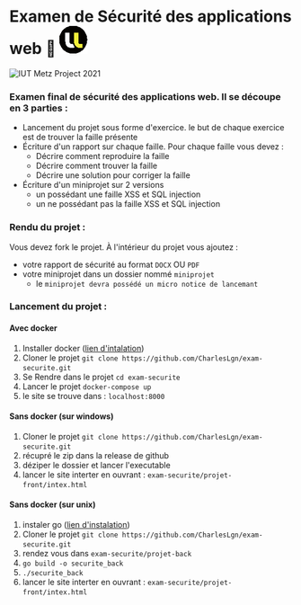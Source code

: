 # Examen de Sécurité des applications web 🔐 ![Univ Lorraine](./Logo_Univ.png)

![IUT Metz Project 2021](https://img.shields.io/badge/IUT%20Metz-2021-95a5a6.svg)

### Examen final de sécurité des applications web. Il se découpe en 3 parties :

- Lancement du projet sous forme d'exercice. le but de chaque exercice est de trouver la faille présente
- Écriture d'un rapport sur chaque faille. Pour chaque faille vous devez :
  - Décrire comment reproduire la faille
  - Décrire comment trouver la faille
  - Décrire une solution pour corriger la faille
- Écriture d'un miniprojet sur 2 versions
  - un possédant une faille XSS et SQL injection
  - un ne possédant pas la faille XSS et SQL injection

### Rendu du projet :

Vous devez fork le projet. À l'intérieur du projet vous ajoutez :
- votre rapport de sécurité au format `DOCX` OU `PDF`
- votre miniprojet dans un dossier nommé `miniprojet`
  - le `miniprojet devra possédé un micro notice de lancemant`

### Lancement du projet :
#### Avec docker

1. Installer docker ([lien d'intalation](https://www.docker.com/get-started))
2. Cloner le projet `git clone https://github.com/CharlesLgn/exam-securite.git`
3. Se Rendre dans le projet `cd exam-securite`
4. Lancer le projet `docker-compose up`
5. le site se trouve dans : `localhost:8000`

#### Sans docker (sur windows)
1. Cloner le projet `git clone https://github.com/CharlesLgn/exam-securite.git`
2. récupré le zip dans la release de github
3. déziper le dossier et lancer l'executable
4. lancer le site interter en ouvrant : `exam-securite/projet-front/intex.html`

#### Sans docker (sur unix)
1. instaler go ([lien d'instalation](https://golang.org/dl/))
2. Cloner le projet `git clone https://github.com/CharlesLgn/exam-securite.git`
3. rendez vous dans `exam-securite/projet-back`
4. `go build -o securite_back`
5. `./securite_back`
6. lancer le site interter en ouvrant : `exam-securite/projet-front/intex.html`
